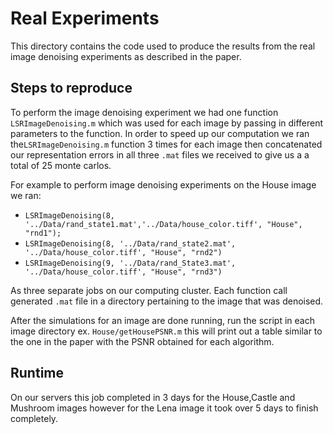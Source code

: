 # Real Experiments
This directory contains the code used to produce the results from the real image denoising experiments as described in the paper.

## Steps to reproduce
To perform the image denoising experiment we had one function `LSRImageDenoising.m` which was used for each image by passing in different parameters to the function. In order to speed up our computation we ran the`LSRImageDenoising.m` function 3 times for each image then concatenated our representation errors in all three `.mat` files we received to give us a a total of 25 monte carlos.

For example to perform image denoising experiments on the House image we ran:
- `LSRImageDenoising(8, '../Data/rand_state1.mat','../Data/house_color.tiff', "House", "rnd1");`
- `LSRImageDenoising(8, '../Data/rand_state2.mat', '../Data/house_color.tiff', "House", "rnd2")`
- `LSRImageDenoising(9, '../Data/rand_State3.mat', '../Data/house_color.tiff', "House", "rnd3")`

As three separate jobs on our computing cluster. Each function call generated `.mat` file in a directory pertaining to the image that was denoised. 

After the simulations for an image are done running, run the script in each image directory 
ex. `House/getHousePSNR.m` this will print out a table similar to the one in the paper with the PSNR obtained for each algorithm.

## Runtime
On our servers this job completed in 3 days for the House,Castle and Mushroom images however for the Lena image it took over 5 days to finish completely.
